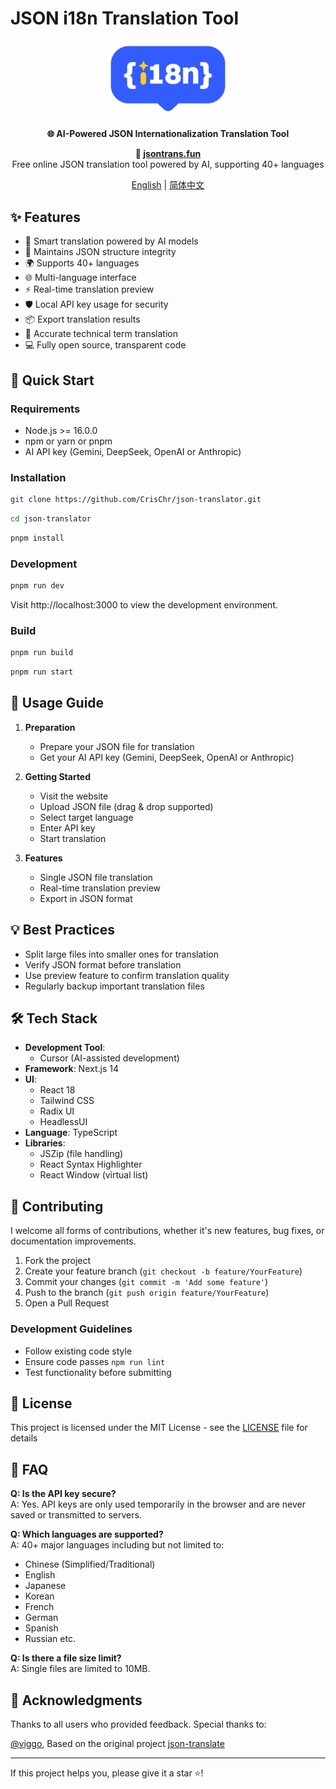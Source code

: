 # JSON i18n Translation Tool

<p align="center">
  <img src="public/logo-blue.png" alt="JSON Translate Logo" width="200"/>
</p>

<p align="center">
  <strong>🌐 AI-Powered JSON Internationalization Translation Tool</strong>
</p>

<p align="center">
  <strong>🔗 <a href="https://jsontrans.fun/">jsontrans.fun</a></strong><br>
  Free online JSON translation tool powered by AI, supporting 40+ languages
</p>

<p align="center">
  <a href="/README.md">English</a> | 
  <a href="/README.zh.md">简体中文</a>
</p>

## ✨ Features

- 🤖 Smart translation powered by AI models
- 🔄 Maintains JSON structure integrity
- 🌍 Supports 40+ languages
- 🌐 Multi-language interface
- ⚡️ Real-time translation preview
- 🛡️ Local API key usage for security
- 📦 Export translation results
- 🎯 Accurate technical term translation
- 💻 Fully open source, transparent code

## 🚀 Quick Start

### Requirements

- Node.js >= 16.0.0
- npm or yarn or pnpm
- AI API key (Gemini, DeepSeek, OpenAI or Anthropic)

### Installation

```bash
git clone https://github.com/CrisChr/json-translator.git
```

```bash
cd json-translator
```

```bash
pnpm install
```

### Development

```bash
pnpm run dev
```
Visit http://localhost:3000 to view the development environment.

### Build

```bash
pnpm run build
```

```bash
pnpm run start
```

## 📖 Usage Guide

1. **Preparation**
   - Prepare your JSON file for translation
   - Get your AI API key (Gemini, DeepSeek, OpenAI or Anthropic)

2. **Getting Started**
   - Visit the website
   - Upload JSON file (drag & drop supported)
   - Select target language
   - Enter API key
   - Start translation

3. **Features**
   - Single JSON file translation
   - Real-time translation preview
   - Export in JSON format

## 💡 Best Practices

- Split large files into smaller ones for translation
- Verify JSON format before translation
- Use preview feature to confirm translation quality
- Regularly backup important translation files

## 🛠 Tech Stack

- **Development Tool**: 
  - Cursor (AI-assisted development)
- **Framework**: Next.js 14
- **UI**: 
  - React 18
  - Tailwind CSS
  - Radix UI
  - HeadlessUI
- **Language**: TypeScript
- **Libraries**:
  - JSZip (file handling)
  - React Syntax Highlighter
  - React Window (virtual list)

## 🤝 Contributing

I welcome all forms of contributions, whether it's new features, bug fixes, or documentation improvements.

1. Fork the project
2. Create your feature branch (`git checkout -b feature/YourFeature`)
3. Commit your changes (`git commit -m 'Add some feature'`)
4. Push to the branch (`git push origin feature/YourFeature`)
5. Open a Pull Request

### Development Guidelines
- Follow existing code style
- Ensure code passes `npm run lint`
- Test functionality before submitting

## 📝 License

This project is licensed under the MIT License - see the [LICENSE](LICENSE) file for details

## 🙋 FAQ

**Q: Is the API key secure?**  
A: Yes. API keys are only used temporarily in the browser and are never saved or transmitted to servers.

**Q: Which languages are supported?**  
A: 40+ major languages including but not limited to:
- Chinese (Simplified/Traditional)
- English
- Japanese
- Korean
- French
- German
- Spanish
- Russian
etc.

**Q: Is there a file size limit?**  
A: Single files are limited to 10MB.


## 🌟 Acknowledgments

Thanks to all users who provided feedback. Special thanks to:

[@viggo](https://twitter.com/decohack), Based on the original project [json-translate](https://json.uiboy.com)

---

If this project helps you, please give it a star ⭐️!